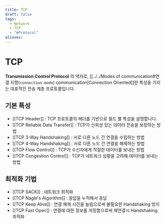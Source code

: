 ```yaml
---
title: TCP
draft: false
tags:
  - Network
  - TCP
  - "#Protocol"
aliases:
---
```


# TCP 
**Transmission Control Protocol** 의 약자로, [[../../Modes of communication#연결 지향(`connection-mode`) communication|Connection Oriented]]한 특성을 가지는 대표적인 전송 계층 프로토콜입니다. 

## 기본 특성
- [[TCP Header]] : TCP 프로토콜의 헤더를 기반으로 필드 별 특성을 설명합니다.
- [[TCP Reliable Data Transfer]] : TCP가 신뢰성 있는 데이터 전송을 보장하는 방법 
- [[TCP 3-Way Handshaking]] : 서로 다른 노드 간 연결을 수립하는 방법
- [[TCP 4-Way Handshaking]] : 서로 다른 노드 간 연결을 해제하는 방법 
- [[TCP Flow Control]] :  TCP가 수신자에게 적절한 데이터를 보내는 방법 
- [[TCP Congestion Control]] : TCP가 네트워크 상황을 고려해 데이터를 보내는 방법 


## 최적화 기법 
- [[TCP SACK]] :  네트워크 최적화
- [[TCP Nagle's Algorithm]] : 응답을 누적해서 응답 
- [[TCP Keep Alive]] : 연결 해제 시간을 늘림으로써 불필요한 Handshaking 방지 
- [[TCP Fast Open]] : 연결에 대한 정보를 저장함으로써 재연결시 Handshaking 최적화